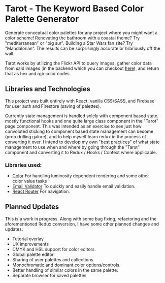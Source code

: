 # Tarot - The Keyword Based Color Palette Generator

Generate conceptual color palettes for any project where you might want a color scheme!
Renovating the bathroom with a coastal theme? Try "mediterranean" or "big sur".
Building a Star Wars fan site? Try "Mandalorian".
The results can be surprisingly accurate or hilariously off the wall.

Tarot works by utilizing the Flickr API to query images, gather color data from said images (in the backend which you can checkout [here](https://github.com/rynmgdlno/TarotBackend)), and return that as hex and rgb color codes. 

## Libraries and Technologies 

This project was built entirely with React, vanilla CSS/SASS, and Firebase for user auth and Firestore (saving of palettes).

Currently state management is handled solely with component based state, mostly functional hooks and one quite large class component in the "Tarot" page component. This was intended as an exercise to see just how convoluted sticking to component based state management can become (prop drilling galore), and to help myself learn redux in the process of converting it over. I intend to develop my own "best practices" of what state management to use when and where by going through the "Tarot" component and converting it to Redux / Hooks / Context where applicable. 

### Libraries used:
- [Color](https://www.npmjs.com/package/color) For handling luminosity dependent rendering and some other color value tasks
- [Email Validator](https://www.npmjs.com/package/email-validator) To quickly and easily handle email validation. 
- [React Router](https://www.npmjs.com/package/react-router) For navigation.

## Planned Updates

This is a work in progress. Along with some bug fixing, refactoring and the aforementioned Redux conversion, I have some other planned changes and updates:
- Tutorial overlay
- UX improvements
- CMYK and HSL support for color editors.
- Global palette editor.
- Sharing of user palettes and collections.
- Monochromatic and dominant color options/controls.
- Better handling of similar colors in the same palette. 
- Separate browser for saved palettes




